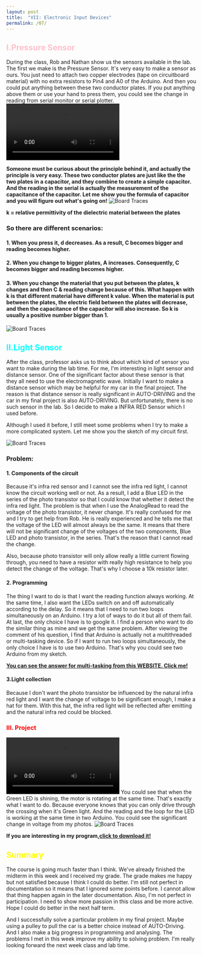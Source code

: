 ```yaml
---
layout: post
title:  "VII: Electronic Input Devices"
permalink: /07/
---
```


<h2 style="color:Pink;"> I.Pressure Sensor</h2>
During the class, Rob and Nathan show us the sensors available in the lab. The first we make is the Pressure Sensor. It's very easy to make a sensor as ours. You just need to attach two copper electrodes (tape on circuitboard material) with no extra resistors to Pin4 and A0 of the Arduino. And then you could put anything between these two conductor plates. If you put anything above them or use your hand to press them, you could see the change in reading from serial monitor or serial plotter.
<video controls>
	<source src="4.mp4" type="video/mp4">
</video>

**Someone must be curious about the principle behind it, and actually the principle is very easy. These two conductor plates are just like the the two plates in a capacitor, and they combine to create a simple capacitor. And the reading in the serial is actually the measurement of the capacitance of the capacitor. Let me show you the formula of capacitor and you will figure out what's going on!**
<img src="capacitor.jpeg" alt="Board Traces">

**k = relative permittivity of the dielectric material between the plates**

### So there are different scenarios:

#### 1. When you press it, d decreases. As a result, C becomes bigger and reading becomes higher.

#### 2. When you change to bigger plates, A increases. Consequently, C becomes bigger and reading becomes higher.

#### 3. When you change the material that you put between the plates, k changes and then C & reading change because of this. What happen with k is that different material have different k value. When the material is put between the plates, the electric field between the plates will decrease, and then the capacitance of the capacitor will also increase. So k is usually a positive number bigger than 1.
<img src="capacitance.png" alt="Board Traces">

<h2 style="color:Aqua;"> II.Light Sensor</h2>
After the class, professor asks us to think about which kind of sensor you want to make during the lab time. For me, I'm interesting in light sensor and distance sensor. One of the significant factor about these sensor is that they all need to use the electromagnetic wave. Initially I want to make a distance sensor which may be helpful for my car in the final project. The reason is that distance sensor is really significant in AUTO-DRIVING and the car in my final project is also AUTO-DRIVING. But unfortunately, there is no such sensor in the lab. So I decide to make a INFRA RED Sensor which I used before.

Although I used it before, I still meet some problems when I try to make a more complicated system. Let me show you the sketch of my circuit first.

<img src="6.jpeg" alt="Board Traces">

### Problem:

#### 1. Components of the circuit
Because it's infra red sensor and I cannot see the infra red light, I cannot know the circuit working well or not. As a result, I add a Blue LED in the series of the photo transistor so that I could know that whether it detect the infra red light. The problem is that when I use the AnalogRead to read the voltage of the photo transistor, it never change. It's really confused for me and I try to get help from Rob. He is really experienced and he tells me that the voltage of the LED will almost always be the same. It means that there will not be significant change of the voltages of the two components, Blue LED and photo transistor, in the series. That's the reason that I cannot read the change. 

Also, because photo transistor will only allow really a little current flowing through, you need to have a resistor with really high resistance to help you detect the change of the voltage. That's why I choose a 10k resistor later.

#### 2. Programming
The thing I want to do is that I want the reading function always working. At the same time, I also want the LEDs switch on and off automatically according to the delay. So it means that I need to run two loops simultaneously on an Arduino. I try a lot of ways to do it but all of them fail. At last, the only choice I have is to google it. I find a person who want to do the similar thing as mine and we get the same problem. After viewing the comment of his question, I find that Arduino is actually not a multithreaded or multi-tasking device. So if I want to run two loops simultaneously, the only choice I have is to use two Arduino. That's why you could see two Arduino from my sketch.

<a href="https://arduino.stackexchange.com/questions/4376/how-can-i-run-two-loops-simultaneously-on-an-arduino-uno/">**You can see the answer for multi-tasking from this WEBSITE. Click me!**<a>

#### 3.Light collection
Because I don't want the photo transistor be influenced by the natural infra red light and I want the change of voltage to be significant enough, I make a hat for them. With this hat, the infra red light will be reflected after emitting and the natural infra red could be blocked.

<h3 style="color:Red;"> III. Project</h3>
<video controls>
	<source src="1.mp4" type="video/mp4">
</video>
You could see that when the Green LED is shining, the motor is rotating at the same time. That's exactly what I want to do. Because everyone knows that you can only drive through the crossing when it's Green light. And the reading and the loop for the LED is working at the same time in two Arduino. You could see the significant change in voltage from my photos.
<img src="reading.jpeg" alt="Board Traces">

**If you are interesting in my program,**<a href='LIGHT_SENSOR.ino' download>**click to download it!**</a>

<h2 style="color:Yellow;"> Summary</h2>
The course is going much faster than I think. We've already finished the midterm in this week and I received my grade. The grade makes me happy but not satisfied because I think I could do better. I'm still not perfect in documentation so it means that I ignored some points before. I cannot allow that thing happen again in the later documentation. Also, I'm not perfect in participation. I need to show more passion in this class and be more active. Hope I could do better in the next half term.

And I successfully solve a particular problem in my final project. Maybe using a pulley to pull the car is a better choice instead of AUTO-Driving. And I also make a big progress in programming and analysing. The problems I met in this week improve my ability to solving problem. I'm really looking forward the next week class and lab time.




